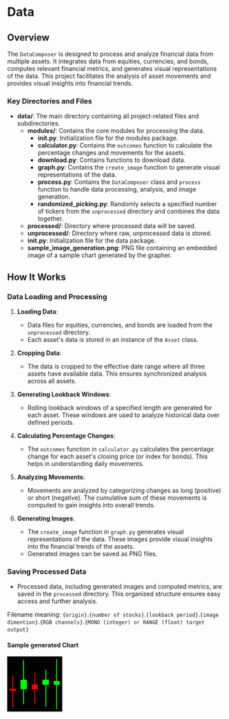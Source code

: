 # Data

## Overview

The `DataComposer` is designed to process and analyze financial data from multiple assets. It integrates data from equities, currencies, and bonds, computes relevant financial metrics, and generates visual representations of the data. This project facilitates the analysis of asset movements and provides visual insights into financial trends.

### Key Directories and Files

- **data/**: The main directory containing all project-related files and subdirectories.
  - **modules/**: Contains the core modules for processing the data.
    - **__init__.py**: Initialization file for the modules package.
    - **calculator.py**: Contains the `outcomes` function to calculate the percentage changes and movements for the assets.
    - **download.py**: Contains functions to download data.
    - **graph.py**: Contains the `create_image` function to generate visual representations of the data.
    - **process.py**: Contains the `DataComposer` class and `process` function to handle data processing, analysis, and image generation.
    - **randomized_picking.py**: Randomly selects a specified number of tickers from the `unprocessed` directory and combines the data together.
  - **processed/**: Directory where processed data will be saved.
  - **unprocessed/**: Directory where raw, unprocessed data is stored.
  - **__init__.py**: Initialization file for the data package.
  - **sample_image_generation.png**: PNG file containing an embedded image of a sample chart generated by the grapher.

## How It Works

### Data Loading and Processing

1. **Loading Data**:
   - Data files for equities, currencies, and bonds are loaded from the `unprocessed` directory.
   - Each asset's data is stored in an instance of the `Asset` class.

2. **Cropping Data**:
   - The data is cropped to the effective date range where all three assets have available data. This ensures synchronized analysis across all assets.

3. **Generating Lookback Windows**:
   - Rolling lookback windows of a specified length are generated for each asset. These windows are used to analyze historical data over defined periods.

4. **Calculating Percentage Changes**:
   - The `outcomes` function in `calculator.py` calculates the percentage change for each asset's closing price (or index for bonds). This helps in understanding daily movements.

5. **Analyzing Movements**:
   - Movements are analyzed by categorizing changes as long (positive) or short (negative). The cumulative sum of these movements is computed to gain insights into overall trends.

6. **Generating Images**:
   - The `create_image` function in `graph.py` generates visual representations of the data. These images provide visual insights into the financial trends of the assets.
   - Generated images can be saved as PNG files.

### Saving Processed Data

- Processed data, including generated images and computed metrics, are saved in the `processed` directory. This organized structure ensures easy access and further analysis.

Filename meaning: `{origin}`.`{number of stocks}`.`{lookback period}`.`{image dimention}`.`{RGB channels}`.`{MONO (integer) or RANGE (float) target output}`

#### Sample generated Chart

<img src="./sample_image_generation.png">